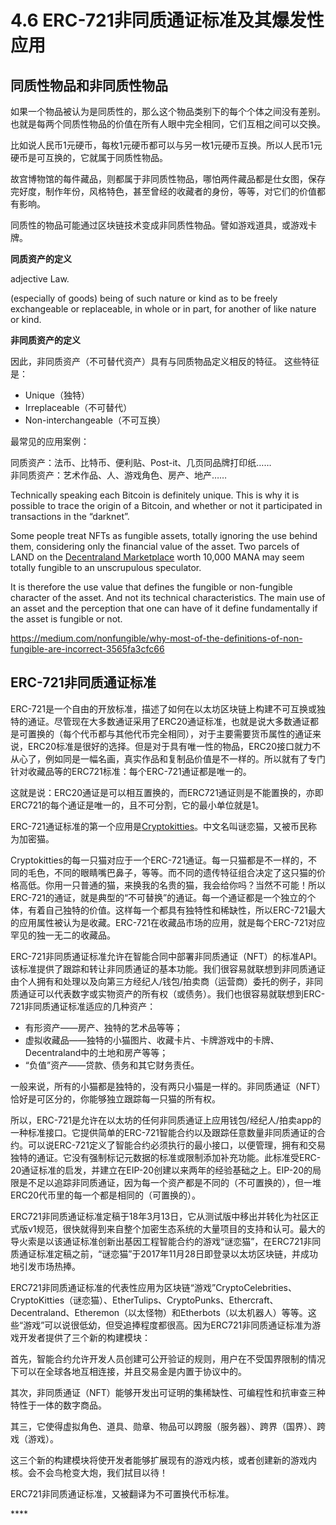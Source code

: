 # 4.6 ERC-721非同质通证标准及其爆发性应用

## **同质性物品和非同质性物品**

如果一个物品被认为是同质性的，那么这个物品类别下的每个个体之间没有差别。也就是每两个同质性物品的价值在所有人眼中完全相同，它们互相之间可以交换。

比如说人民币1元硬币，每枚1元硬币都可以与另一枚1元硬币互换。所以人民币1元硬币是可互换的，它就属于同质性物品。

故宫博物馆的每件藏品，则都属于非同质性物品，哪怕两件藏品都是仕女图，保存完好度，制作年份，风格特色，甚至曾经的收藏者的身份，等等，对它们的价值都有影响。

同质性的物品可能通过区块链技术变成非同质性物品。譬如游戏道具，或游戏卡牌。

**同质资产的定义**

adjective Law. 

\(especially of goods\) being of such nature or kind as to be freely exchangeable or replaceable, in whole or in part, for another of like nature or kind.

**非同质资产的定义**

因此，非同质资产（不可替代资产）具有与同质物品定义相反的特征。 这些特征是：

* Unique（独特）
* Irreplaceable（不可替代）
* Non-interchangeable（不可互换）

最常见的应用案例：

同质资产：法币、比特币、便利贴、Post-it、几页同品牌打印纸……  
非同质资产：艺术作品、人、游戏角色、房产、地产……

Technically speaking each Bitcoin is definitely unique. This is why it is possible to trace the origin of a Bitcoin, and whether or not it participated in transactions in the “darknet”.

Some people treat NFTs as fungible assets, totally ignoring the use behind them, considering only the financial value of the asset. Two parcels of LAND on the [Decentraland Marketplace](https://market.decentraland.org/) worth 10,000 MANA may seem totally fungible to an unscrupulous speculator.

It is therefore the use value that defines the fungible or non-fungible character of the asset. And not its technical characteristics. The main use of an asset and the perception that one can have of it define fundamentally if the asset is fungible or not.

https://medium.com/nonfungible/why-most-of-the-definitions-of-non-fungible-are-incorrect-3565fa3cfc66

## ERC-721非同质通证标准

ERC-721是一个自由的开放标准，描述了如何在以太坊区块链上构建不可互换或独特的通证。尽管现在大多数通证采用了ERC20通证标准，也就是说大多数通证都是可置换的（每个代币都与其他代币完全相同），对于主要需要货币属性的通证来说，ERC20标准是很好的选择。但是对于具有唯一性的物品，ERC20接口就力不从心了，例如同是一幅名画，真实作品和复制品价值是不一样的。所以就有了专门针对收藏品等的ERC721标准：每个ERC-721通证都是唯一的。

这就是说：ERC20通证是可以相互置换的，而ERC721通证则是不能置换的，亦即ERC721的每个通证是唯一的，且不可分割，它的最小单位就是1。

ERC-721通证标准的第一个应用是[Cryptokitties](https://www.cryptokitties.co/)。中文名叫谜恋猫，又被币民称为加密猫。

Cryptokitties的每一只猫对应于一个ERC-721通证。每一只猫都是不一样的，不同的毛色，不同的眼睛嘴巴鼻子，等等。而不同的遗传特征组合决定了这只猫的价格高低。你用一只普通的猫，来换我的名贵的猫，我会给你吗？当然不可能！所以ERC-721的通证，就是典型的“不可替换”的通证。每一个通证都是一个独立的个体，有着自己独特的价值。这样每一个都具有独特性和稀缺性，所以ERC-721最大的应用属性被认为是收藏。ERC-721在收藏品市场的应用，就是每个ERC-721对应罕见的独一无二的收藏品。

ERC-721非同质通证标准允许在智能合同中部署非同质通证（NFT）的标准API。该标准提供了跟踪和转让非同质通证的基本功能。我们很容易就联想到非同质通证由个人拥有和处理以及向第三方经纪人/钱包/拍卖商（运营商）委托的例子，非同质通证可以代表数字或实物资产的所有权（或债务）。我们也很容易就联想到ERC-721非同质通证标准适应的几种资产：

* 有形资产——房产、独特的艺术品等等；
* 虚拟收藏品——独特的小猫图片、收藏卡片、卡牌游戏中的卡牌、Decentraland中的土地和房产等等；
* “负值”资产——贷款、债务和其它财务责任。

一般来说，所有的小猫都是独特的，没有两只小猫是一样的。非同质通证（NFT）恰好是可区分的，你能够独立跟踪每一只猫的所有权。

所以，ERC-721是允许在以太坊的任何非同质通证上应用钱包/经纪人/拍卖app的一种标准接口。它提供简单的ERC-721智能合约以及跟踪任意数量非同质通证的合约。可以说ERC-721定义了智能合约必须执行的最小接口，以便管理，拥有和交易独特的通证。它没有强制标记元数据的标准或限制添加补充功能。此标准受ERC-20通证标准的启发，并建立在EIP-20创建以来两年的经验基础之上。EIP-20的局限是不足以追踪非同质通证，因为每一个资产都是不同的（不可置换的），但一堆ERC20代币里的每一个都是相同的（可置换的）。

ERC721非同质通证标准定稿于18年3月13日，它从测试版中移出并转化为社区正式版v1规范，很快就得到来自整个加密生态系统的大量项目的支持和认可。最大的导火索是以该通证标准创新出基因工程智能合约的游戏“谜恋猫”，在ERC721非同质通证标准定稿之前，“谜恋猫”于2017年11月28日即登录以太坊区块链，并成功地引发市场热捧。

ERC721非同质通证标准的代表性应用为区块链“游戏”CryptoCelebrities、CryptoKitties（谜恋猫）、EtherTulips、CryptoPunks、Ethercraft、Decentraland、Etheremon（以太怪物）和Etherbots（以太机器人）等等。这些“游戏”可以说很低幼，但受追捧程度都很高。因为ERC721非同质通证标准为游戏开发者提供了三个新的构建模块：

首先，智能合约允许开发人员创建可公开验证的规则，用户在不受国界限制的情况下可以在全球各地互相连接，并且交易金是内置于协议中的。

其次，非同质通证（NFT）能够开发出可证明的集稀缺性、可编程性和抗审查三种特性于一体的数字商品。

其三，它使得虚拟角色、道具、勋章、物品可以跨服（服务器）、跨界（国界）、跨戏（游戏）。

这三个新的构建模块将使开发者能够扩展现有的游戏内核，或者创建新的游戏内核。会不会鸟枪变大炮，我们拭目以待！

ERC721非同质通证标准，又被翻译为不可置换代币标准。

\*\*\*\*

